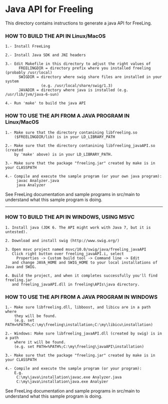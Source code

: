 
# Java API for Freeling

  This directory contains instructions to generate a java API for FreeLing.

### HOW TO BUILD THE API IN Linux/MacOS

    1.- Install FreeLing 

    2.- Install Java SDK and JNI headers

    3.- Edit Makefile in this directory to adjust the right values of
          FREELINGDIR = directory prefix where you installed freeling (probably /usr/local)
          SWIGDIR = directory where swig share files are installed in your system
                    (e.g. /usr/local/share/swig/1.3)
          JAVADIR = directory where java is installed (e.g. /usr/lib/jvm/java-6-sun)

    4.- Run 'make' to build the java API


### HOW TO USE THE API FROM A JAVA PROGRAM IN Linux/MacOS
 
    1.- Make sure that the directory contanining libfreeling.so
        ($FREELINGDIR/lib) is in your LD_LIBRARY_PATH

    2.- Make sure that the directory contanining libfreeling_javaAPI.so (created 
        by 'make' above) is in your LD_LIBRARY_PATH.

    3.- Make sure that the package "freeling.jar" created by make is in your CLASSPATH
 
    4.- Compile and execute the sample program (or your own java program): 
         javac Analyzer.java
         java Analyzer

   See FreeLing documentation and sample programs in src/main to
   understand what this sample program is doing.

-------

### HOW TO BUILD THE API IN WINDOWS, USING MSVC

    1. Install java (JDK 6. The API might work with Java 7, but it is untested).

    2. Download and install swig (http://www.swig.org/)

    3. Open msvc project named msvc/10.0/swig/java/freeling_javaAPI
       Click right button over freeling_javaAPI.i, select
         Properties -> Custom build tool -> Command line -> Edit
       and change JAVA_HOME and SWIG_HOME to your local installations of Java and SWIG.

    4. Build the project, and when it completes successfully you'll find freeling.jar 
       and freeling_javaAPI.dll in freeling\APIs\java directory.


### HOW TO USE THE API FROM A JAVA PROGRAM IN WINDOWS
 
    1.- Make sure libfreeling.dll, libboost, and libicu are in a path where 
        they will be found.
        (e.g. set PATH=%PATH%;C:\my\freeling\installation;C:\my\libicu\installation)

    2.- Windows: Make sure libfreeling_javaAPI.dll (created by swig) is in a path 
        where it will be found.
        (e.g. set PATH=%PATH%;C:\my\freeling\javaAPI\installation)

    3.- Make sure that the package "freeling.jar" created by make is in your CLASSPATH
 
    4.- Compile and execute the sample program (or your program): 
        E.g.
         C:\my\java\installation\javac.exe Analyzer.java
         C:\my\java\installation\java.exe Analyzer

   See FreeLing documentation and sample programs in src/main to
   understand what this sample program is doing.

